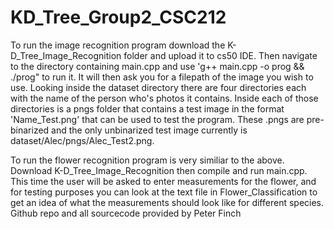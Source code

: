 # KD_Tree_Group2_CSC212

To run the image recognition program download the K-D_Tree_Image_Recognition folder and upload it to cs50 IDE. Then navigate to the directory containing main.cpp and use 'g++ main.cpp -o prog && ./prog" to run it. It will then ask you for a filepath of the image you wish to use. Looking inside the dataset directory there are four directories each with the name of the person who's photos it contains. Inside each of those directories is a pngs folder that contains a test image in the format 'Name_Test.png' that can be used to test the program. These .pngs are pre-binarized and the only unbinarized test image currently is dataset/Alec/pngs/Alec_Test2.png.

To run the flower recognition program is very similiar to the above. Download K-D_Tree_Image_Recognition then compile and run main.cpp. This time the user will be asked to enter measurements for the flower, and for testing purposes you can look at the text file in Flower_Classification to get an idea of what the measurements should look like for different species.
Github repo and all sourcecode provided by Peter Finch
